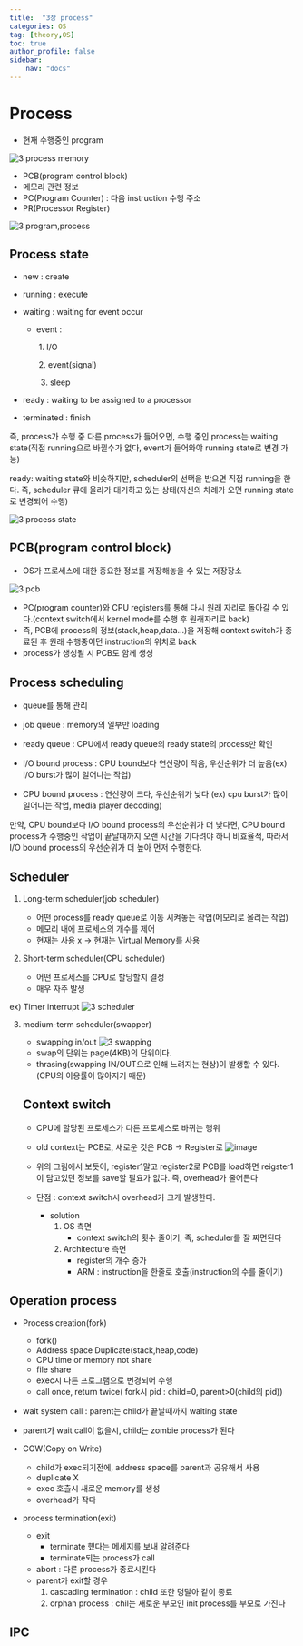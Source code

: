 ```yaml
---
title:  "3장 process"
categories: OS
tag: [theory,OS]
toc: true
author_profile: false
sidebar:
    nav: "docs"
---
```

# Process

- 현재 수행중인 program

![3 process memory](https://user-images.githubusercontent.com/84303857/176463646-5f047867-5ac9-49ed-b222-7fa21d469318.JPG)

- PCB(program control block)
- 메모리 관련 정보
- PC(Program Counter) : 다음 instruction 수행 주소
- PR(Processor Register)





![3 program,process](https://user-images.githubusercontent.com/84303857/176464737-6c7dae3d-10ca-493d-be09-9e534e4a1b91.JPG)



## Process state

- new : create

- running : execute

- waiting : waiting for event occur

  - event :    

    ​	1. I/O

    ​	2. event(signal)

       3. sleep

- ready : waiting to be assigned to a processor

- terminated : finish



즉, process가 수행 중 다른 process가 들어오면, 수행 중인 process는 waiting state(직접 running으로 바뀔수가 없다, event가 들어와야 running state로 변경 가능)

ready: waiting state와 비슷하지만, scheduler의 선택을 받으면 직접 running을 한다. 즉, scheduler 큐에 올라가 대기하고 있는 상태(자신의 차례가 오면 running state로 변경되어 수행)

![3 process state](https://user-images.githubusercontent.com/84303857/176465841-7ba29157-def6-48ec-9466-39b97615249f.JPG)



## PCB(program control block)

- OS가 프로세스에 대한 중요한 정보를 저장해놓을 수 있는 저장장소

![3 pcb](https://user-images.githubusercontent.com/84303857/176464610-694c39cf-3cec-4dab-af9d-eab1f9fea9bd.JPG)

- PC(program counter)와 CPU registers를 통해 다시 원래 자리로 돌아갈 수 있다.(context switch에서 kernel mode를 수행 후 원래자리로 back)
- 즉, PCB에 process의 정보(stack,heap,data...)을 저장해 context switch가 종료된 후 원래 수행중이던 instruction의 위치로 back
- process가 생성될 시 PCB도 함께 생성



## Process scheduling

- queue를 통해 관리
- job queue : memory의 일부만 loading
- ready queue : CPU에서 ready queue의 ready state의 process만 확인



- I/O bound process : CPU bound보다 연산량이 작음, 우선순위가 더 높음(ex) I/O burst가 많이 일어나는 작업)
- CPU bound process : 연산량이 크다, 우선순위가 낮다 (ex) cpu burst가 많이 일어나는 작업, media player decoding)

만약, CPU bound보다 I/O bound process의 우선순위가 더 낮다면, CPU bound process가 수행중인 작업이 끝날때까지 오랜 시간을 기다려야 하니 비효율적, 따라서 I/O bound process의 우선순위가 더 높아 먼저 수행한다.





## Scheduler

1. Long-term scheduler(job scheduler)

   - 어떤 process를 ready queue로 이동 시켜놓는 작업(메모리로 올리는 작업)
   - 메모리 내에 프로세스의 개수를 제어
   - 현재는 사용 x -> 현재는 Virtual Memory를 사용

   

2. Short-term scheduler(CPU scheduler)

   - 어떤 프로세스를 CPU로 할당할지 결정
   - 매우 자주 발생

ex) Timer interrupt
![3 scheduler](https://user-images.githubusercontent.com/84303857/176470564-1c86f47f-338f-4568-9c04-5884dd314fde.JPG)


3. medium-term scheduler(swapper)

   - swapping in/out
   ![3 swapping](https://user-images.githubusercontent.com/84303857/176470650-05af04a7-e84d-4372-ac66-4273ea16c6c1.JPG)
   - swap의 단위는 page(4KB)의 단위이다.
   - thrasing(swapping IN/OUT으로 인해 느려지는 현상)이 발생할 수 있다.(CPU의 이용률이 많아지기 때문)

   

   

   ## Context switch

   - CPU에 할당된 프로세스가 다른 프로세스로 바뀌는 행위
   - old context는 PCB로, 새로운 것은 PCB -> Register로
   ![image](https://user-images.githubusercontent.com/84303857/176471638-2dea75f7-38ea-4ce6-aefd-0d2e8248bc38.png)

   - 위의 그림에서 보듯이, register1말고 register2로 PCB를 load하면 reigster1이 담고있던 정보를 save할 필요가 없다. 즉, overhead가 줄어든다

   

   - 단점 : context switch시 overhead가 크게 발생한다.
     - solution 
       1. OS 측면
          - context switch의 횟수 줄이기, 즉, scheduler를 잘 짜면된다
       2. Architecture 측면
          - register의 개수 증가
          - ARM : instruction을 한줄로 호출(instruction의 수를 줄이기)



## Operation process



- Process creation(fork)
  - fork()
  - Address space Duplicate(stack,heap,code)
  - CPU time or memory not share
  - file share
  - exec시 다른 프로그램으로 변경되어 수행
  - call once, return twice( fork시 pid : child=0, parent>0(child의 pid))

- wait system call : parent는 child가 끝날때까지 waiting state
- parent가 wait call이 없을시, child는 zombie process가 된다



- COW(Copy on Write)
  - child가 exec되기전에, address space를 parent과 공유해서 사용
  - duplicate X
  - exec 호출시 새로운 memory를 생성
  - overhead가 작다



- process termination(exit)
  - exit 
    - terminate 했다는 메세지를 보내 알려준다
    - terminate되는 process가 call
  - abort : 다른 process가 종료시킨다
  - parent가 exit할 경우
    1. cascading termination : child 또한 덩달아 같이 종료
    2. orphan process : chil는 새로운 부모인 init process를 부모로 가진다



## IPC

